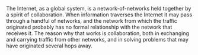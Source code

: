 
The Internet, as a global system, is a network-of-networks held together by a
spirit of collaboration. When information traverses the Internet it may pass
through a handful of networks, and the network from which the traffic
originated probably has no formal relationship with the network that receives
it. The reason why that works is collaboration, both in exchanging and
carrying traffic from other networks, and in solving problems that may have
originated several hops away.
